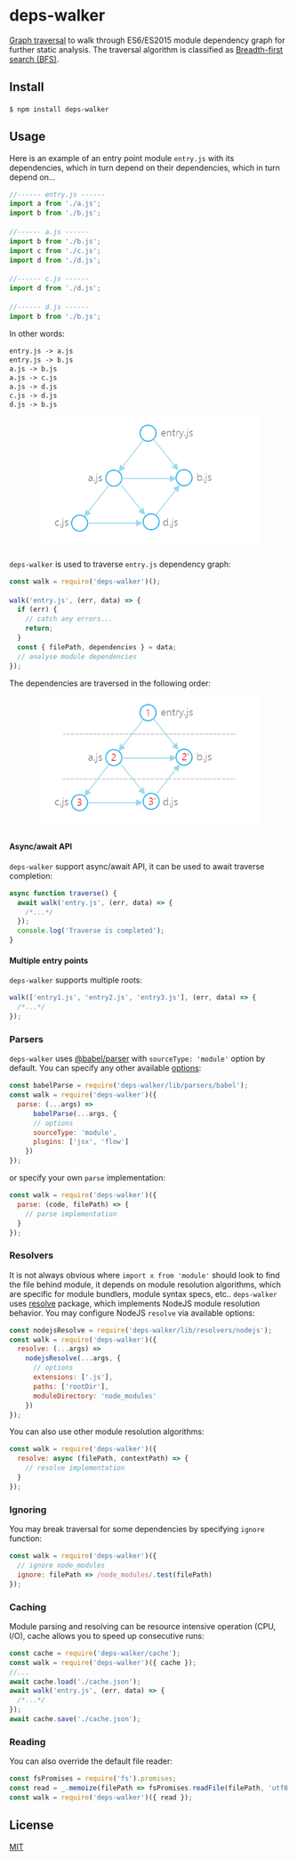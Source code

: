 # deps-walker

[Graph traversal](https://en.wikipedia.org/wiki/Graph_traversal) to walk through ES6/ES2015 module dependency graph for further static analysis. The traversal algorithm is classified as [Breadth-first search (BFS)](https://en.wikipedia.org/wiki/Breadth-first_search).

## Install

`$ npm install deps-walker`

## Usage

Here is an example of an entry point module `entry.js` with its dependencies, which in turn depend on their dependencies, which in turn depend on...

```js
//------ entry.js ------
import a from './a.js';
import b from './b.js';

//------ a.js ------
import b from './b.js';
import c from './c.js';
import d from './d.js';

//------ c.js ------
import d from './d.js';

//------ d.js ------
import b from './b.js';
```

In other words:

```
entry.js -> a.js
entry.js -> b.js
a.js -> b.js
a.js -> c.js
a.js -> d.js
c.js -> d.js
d.js -> b.js
```

<p align='center'>
  <img alt='dependency graph'  width='400' src='./dependency-graph.png'>
</p>

`deps-walker` is used to traverse `entry.js` dependency graph:

```js
const walk = require('deps-walker')();

walk('entry.js', (err, data) => {
  if (err) {
    // catch any errors...
    return;
  }
  const { filePath, dependencies } = data;
  // analyse module dependencies
});
```

The dependencies are traversed in the following order:

<p align="center">
  <img alt='Breadth-first search traverse' width='400' src="./bfs.png">
</p>

#### Async/await API

`deps-walker` support async/await API, it can be used to await traverse completion:

```js
async function traverse() {
  await walk('entry.js', (err, data) => {
    /*...*/
  });
  console.log('Traverse is completed');
}
```

#### Multiple entry points

`deps-walker` supports multiple roots:

```js
walk(['entry1.js', 'entry2.js', 'entry3.js'], (err, data) => {
  /*...*/
});
```

### Parsers

`deps-walker` uses [@babel/parser](https://www.npmjs.com/package/@babel/parser) with `sourceType: 'module'` option by default. You can specify any other available [options](https://babeljs.io/docs/en/babel-parser.html#options):

```js
const babelParse = require('deps-walker/lib/parsers/babel');
const walk = require('deps-walker')({
  parse: (...args) =>
      babelParse(...args, {
      // options
      sourceType: 'module',
      plugins: ['jsx', 'flow']
    })
});
```

or specify your own `parse` implementation:

```js
const walk = require('deps-walker')({
  parse: (code, filePath) => {
    // parse implementation
  }
});
```

### Resolvers

It is not always obvious where `import x from 'module'` should look to find the file behind module, it depends on module resolution algorithms, which are specific for module bundlers, module syntax specs, etc.. `deps-walker` uses [resolve](https://www.npmjs.com/package/resolve) package, which implements NodeJS module resolution behavior. You may configure NodeJS `resolve` via available options:

```js
const nodejsResolve = require('deps-walker/lib/resolvers/nodejs');
const walk = require('deps-walker')({
  resolve: (...args) =>
    nodejsResolve(...args, {
      // options
      extensions: ['.js'],
      paths: ['rootDir'],
      moduleDirectory: 'node_modules'
    })
});
```

You can also use other module resolution algorithms:

```js
const walk = require('deps-walker')({
  resolve: async (filePath, contextPath) => {
    // resolve implementation
  }
});
```

### Ignoring

You may break traversal for some dependencies by specifying `ignore` function:

```js
const walk = require('deps-walker')({
  // ignore node_modules
  ignore: filePath => /node_modules/.test(filePath)
});
```

### Caching

Module parsing and resolving can be resource intensive operation (CPU, I/O), cache allows you to speed up consecutive runs:

```js
const cache = require('deps-walker/cache');
const walk = require('deps-walker')({ cache });
//...
await cache.load('./cache.json');
await walk('entry.js', (err, data) => {
  /*...*/
});
await cache.save('./cache.json');
```

### Reading

You can also override the default file reader:

```js
const fsPromises = require('fs').promises;
const read = _.memoize(filePath => fsPromises.readFile(filePath, 'utf8'));
const walk = require('deps-walker')({ read });
```

## License

[MIT](https://opensource.org/licenses/MIT)
